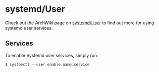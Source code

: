 # systemd/User
Check out the ArchWiki page
on [systemd/User](https://wiki.archlinux.org/index.php/Systemd/User) to find out
more for using systemd user services.

## Services
To enable Systemd user services, simply run:
```
$ systemctl --user enable name.service
```
